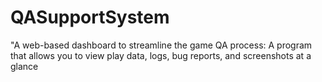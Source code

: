 # QASupportSystem
"A web-based dashboard to streamline the game QA process: A program that allows you to view play data, logs, bug reports, and screenshots at a glance
